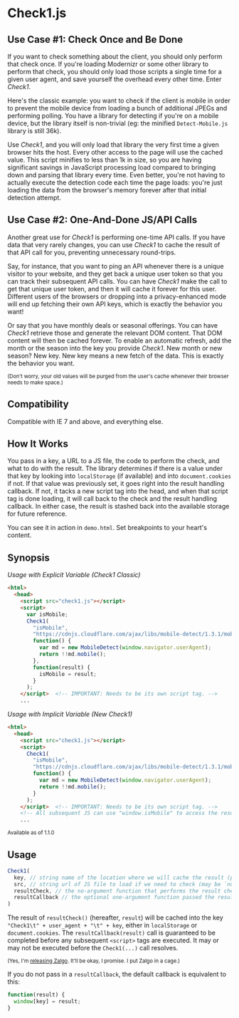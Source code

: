 Check1.js
============

Use Case #1: Check Once and Be Done
------------------------------------

If you want to check something about the client, you should only perform that check once.  If you're loading Modernizr or some other library to perform that check,
you should only load those scripts a single time for a given user agent, and save 
yourself the overhead every other time. Enter *Check1*.

Here's the classic example: you want to check if the client is mobile in order to prevent the mobile device from loading a bunch of additional JPEGs and performing polling.
You have a library for detecting if you're on a mobile device, but the library
itself is non-trivial (eg: the minified `Detect-Mobile.js` library is still 36k).  

Use *Check1*, and you will only load that library the very first time a given browser 
hits the host. Every other access to the page will use the cached value.
This script minifies to less than 1k in size, so you are having significant savings in JavaScript processing load compared to bringing down and parsing that library every
time. Even better, you're not having to actually
execute the detection code each time the page loads: you're just loading the data from the browser's memory forever after that initial detection attempt.

Use Case #2: One-And-Done JS/API Calls
---------------------------------------

Another great use for *Check1* is performing one-time API calls. If you have data that
very rarely changes, you can use *Check1* to cache the result of that API call for you,
preventing unnecessary round-trips. 

Say, for instance, that you want to ping an API whenever there is a unique visitor
to your website, and they get back a unique user token so that you can track their
subsequent API calls. You can have *Check1* make the call to get that unique user token,
and then it will cache it forever for this user. Different users of the browsers or 
dropping into a privacy-enhanced mode will end up fetching their own API keys, which
is exactly the behavior you want!

Or say that you have monthly deals or seasonal offerings. You can have *Check1* retrieve
those and generate the relevant DOM content. That DOM content will then be cached 
forever. To enable an automatic refresh, add the month or the season into the key
you provide *Check1*.  New month or new season? New key. 
New key means a new fetch of the data. This is exactly the behavior you want.

<sup>(Don't worry, your old values will be purged from the user's cache 
whenever their browser needs to make space.)</sup>

Compatibility
-----------------

Compatible with IE 7 and above, and everything else.

How It Works
--------------

You pass in a key, a URL to a JS file, the code to perform the check, and what to do with the result. The library determines if there is a value under that key
by looking into `localStorage` (if available) and into `document.cookies` if not. If that value was previously set, it goes right into the result handling callback.
If not, it tacks a new script tag into the head, and when that script tag is done loading, it will call back to the check and the result handling callback.  In
either case, the result is stashed back into the available storage for future reference.

You can see it in action in `demo.html`. Set breakpoints to your heart's content.

Synopsis
---------


*Usage with Explicit Variable (Check1 Classic)*
```html
<html>
  <head>
    <script src="check1.js"></script>
    <script>
      var isMobile;
      Check1(
        "isMobile",
        "https://cdnjs.cloudflare.com/ajax/libs/mobile-detect/1.3.1/mobile-detect.js",
        function() {
          var md = new MobileDetect(window.navigator.userAgent);
          return !!md.mobile();
        },
        function(result) {
          isMobile = result;
        }
      );
    </script>  <!-- IMPORTANT: Needs to be its own script tag. -->
    ...
```

*Usage with Implicit Variable (New Check1)*
```html
<html>
  <head>
    <script src="check1.js"></script>
    <script>
      Check1(
        "isMobile",
        "https://cdnjs.cloudflare.com/ajax/libs/mobile-detect/1.3.1/mobile-detect.js",
        function() {
          var md = new MobileDetect(window.navigator.userAgent);
          return !!md.mobile();
        }
      );
    </script>  <!-- IMPORTANT: Needs to be its own script tag. -->
    <!-- All subsequent JS can use "window.isMobile" to access the result -->
    ...
```
<sub>Available as of 1.1.0</sub>

Usage
--------

```javascript
Check1(
  key, // string name of the location where we will cache the result (prepended with "Check1\t")
  src, // string url of JS file to load if we need to check (may be `null` if you don't want to load anything)
  resultCheck, // the no-argument function that performs the result check, run after the JS file is loaded
  resultCallback // the optional one-argument function passed the result of the check, whether or not is was performed on this page load
)
```

The result of `resultCheck()` (hereafter, `result`) will be cached into the key `"Check1\t" + user_agent + "\t" + key`, either in `localStorage` or `document.cookies`.
The `resultCallback(result)` call is guaranteed to be completed before any subsequent `<script>` tags are executed.  It may or may not
be executed before the `Check1(...)` call resolves.

<sub>(Yes, I'm [releasing Zalgo](http://blog.izs.me/post/59142742143/designing-apis-for-asynchrony#posts). It'll be okay, I promise. I put Zalgo in a cage.)</sub>

If you do not pass in a `resultCallback`, the default callback is equivalent to this:

```javascript
function(result) {
  window[key] = result;
}
```
